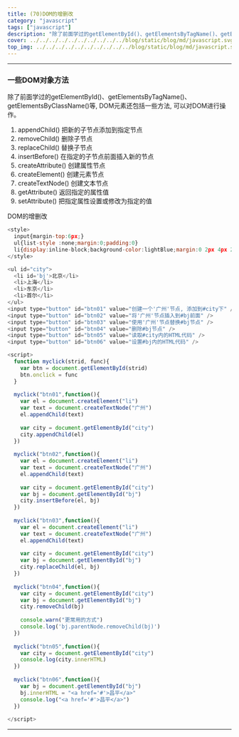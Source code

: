```yaml
---
title: (70)DOM的增删改
category: "javascript"
tags: ["javascript"]
description: "除了前面学过的getElementById()、getElementsByTagName()、getElementsByClassName()等, DOM元素还包括一些方法, 可以对DOM进行操作。"
cover: ../../../../../../../../../../blog/static/blog/md/javascript.svg
top_img: ../../../../../../../../../../blog/static/blog/md/javascript.svg
---
```


***

### 一些DOM对象方法


除了前面学过的getElementById()、getElementsByTagName()、getElementsByClassName()等, DOM元素还包括一些方法, 可以对DOM进行操作。

1. appendChild()  把新的子节点添加到指定节点
2. removeChild()  删除子节点
3. replaceChild()  替换子节点
4. insertBefore()  在指定的子节点前面插入新的节点
5. createAttribute()  创建属性节点
6. createElement()  创建元素节点
7. createTextNode()  创建文本节点
8. getAttribute()  返回指定的属性值
9. setAttribute()  把指定属性设置或修改为指定的值

DOM的增删改


```js html
<style>
  input{margin-top:6px;}
  ul{list-style :none;margin:0;padding:0}
  li{display:inline-block;background-color:lightBlue;margin:0 2px 4px 2px;}
</style>

<ul id="city">
  <li id='bj'>北京</li>
  <li>上海</li>
  <li>东京</li>
  <li>首尔</li>
</ul>
<input type="button" id="btn01" value="创建一个'广州'节点, 添加到#city下" />
<input type="button" id="btn02" value="将'广州'节点插入到#bj前面" />
<input type="button" id="btn03" value="使用'广州'节点替换#bj节点" />
<input type="button" id="btn04" value="删除#bj节点" />
<input type="button" id="btn05" value="读取#city内的HTML代码" />
<input type="button" id="btn06" value="设置#bj内的HTML代码" />

<script>
  function myclick(strid, func){
    var btn = document.getElementById(strid)
    btn.onclick = func
  }
  
  myclick("btn01",function(){
    var el = document.createElement("li")
    var text = document.createTextNode("广州")
    el.appendChild(text)
    
    var city = document.getElementById("city")
    city.appendChild(el)
  })
  
  myclick("btn02",function(){
    var el = document.createElement("li")
    var text = document.createTextNode("广州")
    el.appendChild(text)
    
    var city = document.getElementById("city")
    var bj = document.getElementById("bj")
    city.insertBefore(el, bj)
  })
  
  myclick("btn03",function(){
    var el = document.createElement("li")
    var text = document.createTextNode("广州")
    el.appendChild(text)
    
    var city = document.getElementById("city")
    var bj = document.getElementById("bj")
    city.replaceChild(el, bj)
  })
  
  myclick("btn04",function(){
    var city = document.getElementById("city")
    var bj = document.getElementById("bj")
    city.removeChild(bj)
    
    console.warn("更常用的方式")
    console.log('bj.parentNode.removeChild(bj)')
  })
  
  myclick("btn05",function(){
    var city = document.getElementById("city")
    console.log(city.innerHTML)
  })
  
  myclick("btn06",function(){
    var bj = document.getElementById("bj")
    bj.innerHTML = "<a href='#'>昌平</a>"
    console.log("<a href='#'>昌平</a>")
  })
  
</script>
```


***

